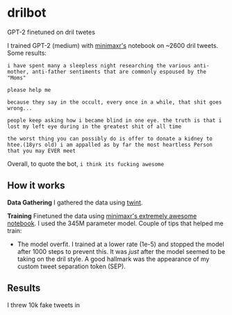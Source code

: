 # drilbot
GPT-2 finetuned on dril twetes

I trained GPT-2 (medium) with [minimaxr's](https://github.com/minimaxir) notebook on ~2600 dril tweets. Some results:

```
i have spent many a sleepless night researching the various anti-mother, anti-father sentiments that are commonly espoused by the "Moms"

please help me

because they say in the occult, every once in a while, that shit goes wrong...

people keep asking how i became blind in one eye. the truth is that i lost my left eye during in the greatest shit of all time

the worst thing you can possibly do is offer to donate a kidney to htee.(18yrs old) i am appalled as by far the most heartless Person that you may EVER meet
```

Overall, to quote the bot, `i think its fucking awesome`

## How it works

**Data Gathering** I gathered the data using [twint](https://github.com/twintproject/twint).

**Training** Finetuned the data using [minimaxr's extremely awesome notebook](https://colab.research.google.com/drive/1VLG8e7YSEwypxU-noRNhsv5dW4NfTGce). I used the 345M parameter model. Couple of tips that helped me train:
- The model overfit. I trained at a lower rate (1e-5) and stopped the model after 1000 steps to prevent this. It was *just* after the model seemed to be taking on the dril style. A good hallmark was the appearance of my custom tweet separation token (SEP).

## Results

I threw 10k fake tweets in 